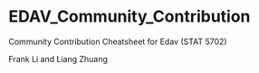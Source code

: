 # EDAV_Community_Contribution
Community Contribution Cheatsheet for Edav (STAT 5702)

Frank Li and Liang Zhuang
